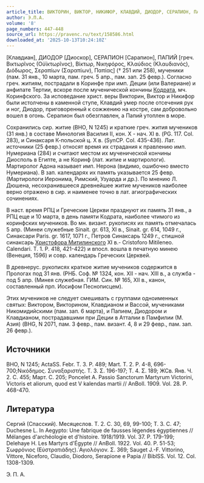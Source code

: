 ```yaml
---
article_title: ВИКТОРИН, ВИКТОР, НИКИФОР, КЛАВДИЙ, ДИОДОР, СЕРАПИОН, ПАПИЙ
author: Э.П.А.
volume: '8'
page_numbers: 447-448
source_url: https://pravenc.ru/text/158586.html
downloaded_at: '2025-10-13T10:24:10Z'
---
```


[Клавдиан], ДИОДОР [Диоскор], СЕРАПИОН [Сарапион], ПАПИЙ [греч. Βικτωρῖνος (Οὐϊκτωρῖνος), Βίκτωρ, Νικηφόρος, Κλαύδιος (Κλαυδιανός), Διόδωρος, Σεραπίων (Σαραπίων), Παπίας] († 251 или 258), мученики (пам. 31 янв., 10 марта, пам. греч. 5 апр., пам. зап. 25 февр.). Согласно греч. житиям, пострадали в Коринфе при имп. Деции (или Валериане) и анфипате Тертии, вскоре после мученической кончины [Кодрата](https://pravenc.ru/text/Кодрата.html), мч. Коринфского. За исповедание христ. веры Викторин, Виктор и Никифор были истолчены в каменной ступе, Клавдий умер после отсечения рук и ног, Диодор, приговоренный к сожжению на костре, сам добровольно вошел в огонь. Серапион был обезглавлен, а Папий утоплен в море.

Сохранились сир. житие (BHO, N 1245) и краткие греч. жития мучеников (31 янв.) в составе Минология Василия II, кон. Х - нач. XI в. (PG. 117. Col. 283), и Синаксаря К-польской ц. Х в. (SynCP. Col. 435-436). Лат. источники (25 февр.) относят время их страдания к правлению имп. Нумериана (284) и считают местом их мученической кончины Диосполь в Египте, а не Коринф (лат. житие и мартирологи). Мартиролог Адона называет имп. Нерона (видимо, ошибочно вместо Нумериана). В зап. календарях их память указывается 25 февр. (Мартирологи Иеронима, Римский, Узуарда и др.). По мнению Л. Дюшена, несохранившееся древнейшее житие мучеников наиболее верно отражено в сир. и наименее точно в лат. агиографических сочинениях.

В наст. время РПЦ и Греческие Церкви празднуют их память 31 янв., а РПЦ еще и 10 марта, в день памяти Кодрата, наиболее чтимого из коринфских мучеников. Во мн. визант. рукописях их память отмечалась 5 апр. (Минеи служебные Sinait. gr. 613, XI в., Sinait. gr. 614, 1049 г., Синаксари Paris. gr. 1617, 1071 г., Петров Синаксарь 1249 г., стишной синаксарь [Христофора Митилинского](<https://pravenc.ru/text/Христофор Митилинский.html>) XI в.- Cristoforo Mitileneo. Calendari. Т. 1. P. 418, 421-422) и впосл. вошла в печатную минею (Венеция, 1596) и совр. календарь Греческих Церквей.

В древнерус. рукописях краткое житие мучеников содержится в Прологах под 31 янв. (РНБ. Соф. № 1324, кон. XII - нач. XIII в., а служба - под 5 апр. (Минея служебная. ГИМ. Син. № 165, XII в., канон, составленный прп. Иосифом Песнописцем).

Этих мучеников не следует смешивать с группами одноименных святых: Виктором, Викторином, Клавдианом и Вассой, мучениками Никомидийскими (пам. зап. 6 марта), и Папием, Диодором и Клавдианом, пострадавшими при Деции в Атталии в Памфилии (М. Азия) (BHG, N 2071, пам. 3 февр., пам. визант. 4, 8 и 29 февр., пам. зап. 26 февр.).

## Источники

BHO, N 1245; ActaSS. Febr. T. 3. P. 489; Mart. T. 2. P. 4-8, 696-700;Νικόδημος. Συναξαριστής. Τ. 3. Σ. 196-197; Τ. 4. Σ. 189; ЖСв. Янв. Ч. 2. С. 455; Март. С. 205; Poncelet A. Passio Sanctorum Martyrum Victorini, Victoris et aliorum, quod est V kalendas martii // AnBoll. 1909. Vol. 28. P. 468-470.

## Литература

Сергий (Спасский). Месяцеслов. Т. 2. С. 30, 69, 99-100; Т. 3. С. 47; Duchesne L. In Aegypto: Une fabrique de fausses légendes égyptiennes // Mélanges d'archéologie et d'histoire. 1918/1919. Vol. 37. P. 179-199; Delehaye H. Les Martyrs d'Égypte // AnBoll. 1922. Vol. 40. P. 51-53; Σωφρόνιος (Εὐστρατιάδης).῾Αγιολόγιον. Σ. 369; Sauget J.-F. Vittorino, Vittore, Niceforo, Claudio, Diodoro, Serapione e Papia // BiblSS. Vol. 12. Col. 1308-1309.

Э. П. А.
